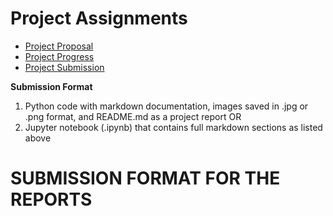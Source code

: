 # Project Assignments 

* [Project Proposal](https://canvas.txstate.edu/courses/2179554/assignments/31569710) 
* [Project Progress](https://canvas.txstate.edu/courses/2179554/assignments/31569830)
* [Project Submission](https://canvas.txstate.edu/courses/2179554/assignments/31569848)

 **Submission Format** 
 
1. Python code with markdown documentation, images saved in .jpg or .png format, and README.md as a project report OR
2. Jupyter notebook (.ipynb) that contains full markdown sections as listed above 

# SUBMISSION FORMAT FOR THE REPORTS

#  <Title>
**<Brian Robinson, Luiz Salazar, Sam Bryant>** 

## Project Summary

<Complete for *Project Proposal* assignment submission to give idea to the reader what youa re trying to do and how> 
Based on a persons body signals it can be predicted if they are a drinker. This data can be used for alcohol companies to target certain groups.
A person can be classified as a drinker based on information gathered from biometrics.

<Fully rewrite the summary as the last step for the *Project Submission* assignment: github.com repositories on how people shortblurb thre project. It is a standalone section. It is written to give the reader a summary of your work. Be sure to specific, yet brief.>


## Problem Statement 

<Add one sentence for the *Project Proposal* assignment submission that captures the project statement.>
We, as a group, are going to use the dataset to train a model to predict if a person is a drinker or not.

<Expand the section with few sentences for the *Project Progress* assignment submission> 
* Using Body Signals, can a model be created that can predict if a person used to be a drinker or not.
* What is the benchmark you are using.  Why?
We are using this code as our benchmark [code](https://www.kaggle.com/code/raman209/prediction-of-drinkers-using-body-signals) .
This code is very basic and it uses the XGBoost model to acheive accuracy. We are using this as our benchmark because we want to see if we can add features
to improve the accuracy. We will also try out other Machine learning models to reach a higher accuracy. 
* Where does the data come from, what are its characteristics? Include informal success measures (e.g. accuracy on cross-validated data, without specifying ROC or precision/recall etc) that you planned to use. 
The data comes from this [link](https://www.kaggle.com/datasets/sooyoungher/smoking-drinking-dataset/data). It is a dataset that holds body signals and if an indiviudal has smoked or drank in the past. The DRK_YN (Our targte column) is either a Y or N. We decided to make that column binary (0 or 1). The rest of the dataset consists of data and measurements collected for an individual. For example, an individual's height, weight, and age is recored. It also holds the value for their cholesterol and hemoglobin levels. We plan to use a form of cross validation on our data to reduce noise, bias, and variance.
* What do you hope to achieve?
Our goal is to acheive a higher accuracy score than our benchmark. We having already tried normalizing our data with minmax, but it only lowered our accuracy score.
Using only specific columns with high correlation also resulted in an accuracy score lower than 74%.

<Finalize for the *Project Submission* assignment submission> 

## Dataset 

<Add highlights on the dataset, specifically the size in instances and attributes for **Project Proposal**>
[Dataset](https://www.kaggle.com/datasets/sooyoungher/smoking-drinking-dataset/data)
Our dataset is called Smoking and Drinking Dataset with Body Signals. It provides data on an individual's body to predict if they are a drinker (Yes or No) or if they are a smoker(1: Never Smoked, 2: Used to Smoke, 3: Still Smokes). There are 991356 instances and 24 columns in our dataset. 

<Complete the following for the **Project Progress**>
* The dimensions of this dataset is 991346 X 24. There are 24 columns, including the target columns smoker and drinker. 
* 1. Sex: Is an indivudal male or female (1 or 0).
* 2. Age: What is the age of the individual.
* 3. height: The height of an indivuald in meters and centimeters.
* 4. weight: An individual's weight.
* 5. waistline: An individual's waistline measurements. 
* 6. sight_left: Does the individual have left sided sight.
* 7. sight_right: Does the individual have right sided sight.
* 8. hear_left: Does an individual have left sided hearing.
* 9. hear_right: Does an individual have right sided hearing.
* 10. SBP: The Systolic blood pressure.
* 11. DBP: An individual's Diastolic blood pressure[mmHg].
* 12. BLDS: An individual's fasting blood glucose[mg/dL].
* 13. tot_chole: An individual's total cholesterol[mg/dL].
* 14. HDL_chole: An individual's HDL (high-density lipoprotein) cholesterol.
* 15. LDL_chole: An individual's  LDL(low-density lipoproteins) cholesterol.
* 16. triglyceride: An individual's triglyceride[mg/dL].
* 17. hemoglobin: An individual's hemoglobin[g/dL].
* 18. urine_protein: An individual's type of protein in their urine  1(-), 2(+/-), 3(+1), 4(+2), 5(+3), 6(+4).
* 19. serum_creatinine: An individual's  serum(blood) creatinine[mg/dL] levels.
* 20. SGOT_AST: SGOT(Glutamate-oxaloacetate transaminase) AST(Aspartate transaminase)[IU/L].
* 21. SGOT_ALT: ALT(Alanine transaminase)[IU/L].
* 22. gamma_GTP: y-glutamyl transpeptidase[IU/L].
* 23. SMK_stat_type_cd: Smoking state, 1(never), 2(used to smoke but quit), 3(still smoke).
* 24. DRK_YN: Drinker or Not.
* If you are using benchmarks, describe the data in details. If you are collecting data, describe why, how, data format, volume, labeling, etc.>

<Expand and complete for *Project Submission*>

* What Processing Tools have you used.  Why?  Add final images from jupyter notebook. Use questions from 3.4 of the [Datasheets For Datasets](https://arxiv.org/abs/1803.09010) paper for a guide.>  

## Exploratory Data Analysis 

<Complete for **Project Progress**>
* What EDA graphs you are planning to use?
Histograms to view dataset distribution.
Pair plot to visualize relationships between features.
Correlation matrix heatmap to visualize strength of relationship between features.

* Why? - We used pair plot and correlation to figure out what columns we might look at. When experimenting we didn't see a postive effect when trying to train using only certain rows.
We may look to using a dimensionality reduction algorithm to improve results. Histograms allowed us to see the range of values for the age, sex, and drinker. 
Making a histgram for the drinker column allowed us to see that we have a close number of Yes's and No's. Having too much of one prediction would skew results.

<Expand and complete for the **Project Submission**>
* Describe the methods you explored (usually algorithms, or data wrangling approaches). 
  * Include images. 
* Justify methods for feature normalization selection and the modeling approach you are planning to use. 

## Data Preprocessing 

<Complete for *Project Progress*>
* Have you considered Dimensionality Reduction or Scaling? 
  * If yes, include steps here.
  We tried out minmax and it didn't improve the results immediately. We will try to normalize the data differently to get better results.  
* What did you consider but *not* use? Why? 
  We considered using a dimensionality reduction like PCA, but we want to try out scaling the data first and seeing the results. We plan on experimenting
  with PCA or TSNE. 

<Expand and complete for **Project Submission**>


## Machine Learning Approaches

<Complete for **Project Progress**>

* What is your baseline evaluation setup? Why? 
Our baseline evaluation setup is currently checking the accuracy and using a confusion matrix. This will tell us how many false positives and false negeative we have, which will allow us to make changes
to alleviate the error.
* Describe the ML methods that you consider using and what is the reason for their choice?  
We will try XGboost because our benchmark is using it. We will try out logistic regression because we are trying to predict something that is binary (Yes or No). We will also try out
an SVM model to compete with the other two.
We plan to compare the two models and try to get a better score than the becnhmark. 
   * What is the family of machine learning algorithms you are using and why?
   We are using models form the decision tree family because we beleive that certain feature decsions could lead to accurate prediction. We are using logistic regression whihc is a part of the linear
   regression tree. logistic regression can be used for binary predictions. We will also try out a model from the SVM family, so we can compare the results to ther other models.

<Expand and complete for **Project Submission**>

* Describe the methods/datasets (you can have unscaled, selected, scaled version, multiple data farmes) that you ended up using for modeling. 

* Justify the selection of machine learning tools you have used
  * How they informed the next steps? 
* Make sure to include at least twp models: (1) baseline model, and (2) improvement model(s).  
   * The baseline model  is typically the simplest model that's applicable to that data problem, something we have learned in the class. 
   * Improvement model(s) are available on Kaggle challenge site, and you can research github.com and papers with code for approaches.  

## Experiments 

< **Project Progress** should include experiments you have completed thus far.>
* We tried XGBoost on the dataset when it was normalized and we tried to pick columns that had higher correlations. We were not able to get a score higher than our benchmark score 74% accuracy.

<**Project Submission** should only contain final version of the experiments. Please use visualizations whenever possible.>
* Describe how did you evaluate your solution 
  * What evaluation metrics did you use? 
* Describe a baseline model. 
  * How much did your model outperform the baseline?  
* Were there other models evaluated on the same dataset(s)? 
  * How did your model do in comparison to theirs? 
  * Show graphs/tables with results 
  * Present error analysis and suggestions for future improvement. 

## Conclusion
<Complete for the **Project Submission**>
* What did not work? 
* What do you think why? 
* What were approaches, tuning model parameters you have tried? 
* What features worked well and what didn't? 
* When describing methods that didn't work, make clear how they failed and any evaluation metrics you used to decide so. 
* How was that a data-driven decision? Be consise, all details can be left in .ipynb

 
## Submission Format
1. Python code with markdown documentation, images saved in .jpg or .png format, and README.md as a project report OR
2. Jupyter notebook (.ipynb) that contains full markdown sections as listed above 

## Now go back and write the summary at the top of the page
# ML-Project
